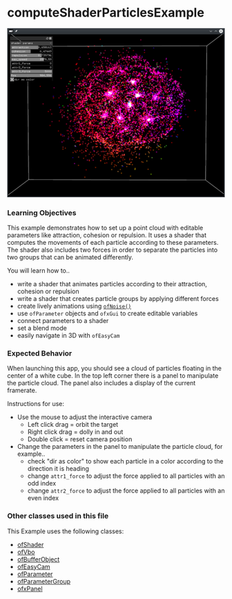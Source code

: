 # computeShaderParticlesExample

![Screenshot of computeShaderParticlesExample](computeShaderParticlesExample.png)

### Learning Objectives

This example demonstrates how to set up a point cloud with editable parameters like attraction, cohesion or repulsion. It uses a shader that computes the movements of each particle according to these parameters. The shader also includes two forces in order to separate the particles into two groups that can be animated differently.

You will learn how to..
* write a shader that animates particles according to their attraction, cohesion or repulsion
* write a shader that creates particle groups by applying different forces
* create lively animations using [`ofNoise()`](http://openframeworks.cc/documentation/math/ofMath/#show_ofNoise)
* use `ofParameter` objects and `ofxGui` to create editable variables
* connect parameters to a shader
* set a blend mode
* easily navigate in 3D with `ofEasyCam`


### Expected Behavior

When launching this app, you should see a cloud of particles floating in the center of a white cube. In the top left corner there is a panel to manipulate the particle cloud. The panel also includes a display of the current framerate.

Instructions for use:

* Use the mouse to adjust the interactive camera
    * Left click drag = orbit the target
    * Right click drag = dolly in and out
	* Double click = reset camera position
* Change the parameters in the panel to manipulate the particle cloud, for example..
	* check "dir as color" to show each particle in a color according to the direction it is heading
	* change `attr1_force` to adjust the force applied to all particles with an odd index
	* change `attr2_force` to adjust the force applied to all particles with an even index

### Other classes used in this file

This Example uses the following classes:

* [ofShader](http://openframeworks.cc/documentation/gl/ofShader/)
* [ofVbo](http://openframeworks.cc/documentation/gl/ofVbo/)
* [ofBufferObject](http://openframeworks.cc/documentation/gl/ofBufferObject/)
* [ofEasyCam](http://openframeworks.cc/documentation/3d/ofEasyCam/)
* [ofParameter](http://openframeworks.cc/documentation/types/ofParameter/)
* [ofParameterGroup](http://openframeworks.cc/documentation/types/ofParameterGroup/)
* [ofxPanel](http://openframeworks.cc/documentation/ofxGui/ofxPanel/)
